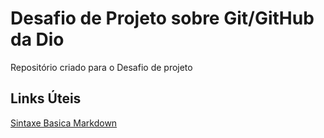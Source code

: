 # Desafio de Projeto sobre Git/GitHub da Dio
Repositório criado para o Desafio de projeto 

## Links Úteis
[Sintaxe Basica Markdown](https://www.markdownguide.org/basic-syntax/)
